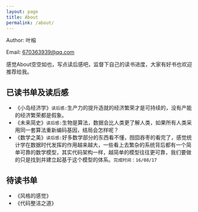 ```yaml
---
layout: page
title: About
permalink: /about/
---
```


Author: 叶榕

Email: 670363939@qq.com

感觉About空空如也，写点读后感吧，监督下自己的读书进度，大家有好书也欢迎推荐给我。
## 已读书单及读后感
+ 《小岛经济学》`读后感:`生产力的提升造就的经济繁荣才是可持续的，没有产能的经济繁荣都是假象。
+ 《未来简史》`读后感:`生物是算法，数据会比人类更了解人类，如果所有人类采用同一套算法重新编码基因，结局会怎样呢？
+ 《数学之美》`读后感:`好多数学部分的东西看不懂，囫囵吞枣的看完了，感觉统计学在数据时代发挥的作用越来越大，一些看上去繁杂的系统背后都有一个简单可靠的数学模型，其实代码架构一样，越简单的模型往往更可靠，我们要做的只是找到并建立起基于这个模型的体系。`完成时间：16/08/17`
## 待读书单

+ 《风格的感觉》
+ 《代码整洁之道》
